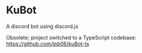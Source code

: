 # KuBot
A discord bot using discord.js

Obsolete; project switched to a TypeScript codebase:
https://github.com/jpb06/kuBot-ts
